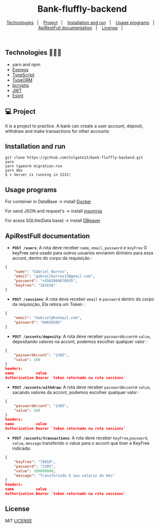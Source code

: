 <h1 align="center">Bank-fluffly-backend</h1>

<p align="center">
  <a href="#technologies-">Technologies</a>&nbsp;&nbsp;&nbsp;|&nbsp;&nbsp;&nbsp;
  <a href="#-Project">Project</a>&nbsp;&nbsp;&nbsp;|&nbsp;&nbsp;&nbsp;
  <a href="#installation-and-run">Installation and run</a>&nbsp;&nbsp;&nbsp;|&nbsp;&nbsp;&nbsp;
  <a href="#usage-programs">Usage programs</a>&nbsp;&nbsp;&nbsp;|&nbsp;&nbsp;&nbsp;
  <a href="#apirestfull-documentation">ApiRestFull documentation</a>&nbsp;&nbsp;&nbsp;|&nbsp;&nbsp;&nbsp;
  <a href="#license">License</a>&nbsp;&nbsp;&nbsp;|&nbsp;&nbsp;&nbsp;

</p>

<br>

## Technologies 🐱‍🏍🎂
- yarn and npm
- [Express](https://expressjs.com/pt-br/)
- [TypeScript](https://www.typescriptlang.org/)
- [TypeORM](https://typeorm.io/#/)
- [bcryptjs](https://preview.npmjs.com/package/bcryptjs/v/1.0.1)
- [JWT](https://jwt.io/)
- [Eslint](https://eslint.org/)



## 💻 Project

It is a project to practice. A bank can create a user account, deposit, withdraw and make transactions for other accounts
## Installation and run

```yarn 
git clone https://github.com/Colgate13/bank-fluffly-backend.git
yarn 
yarn typeorm migration:run
yarn dev
$ > Server is running in 3131!
```

## Usage programs

For conteiner in DataBase -> install   [Docker](https://www.docker.com/)

For send JSON and request's ->  install  [insomnia](https://insomnia.rest/)

For acess SQLlite(Data base) -> install  [DBeaver](https://dbeaver.io/)


## ApiRestFull documentation 
- **`POST /users`**: A rota deve receber `name`, `email`, `password`  e `keyFree` O keyFree será usado para outros usuarios enviarem dinheiro para essa accont, dentro do corpo da requisição :
```json
{
	"name": "Gabriel Barros",
	"email": "gabreilbarros13@gmail.com",
	"password": "+5563984678935",
	"keyFree": "181818"
}
```

- **`POST /sessions`**: A rota deve receber  `email` e `password` dentro do corpo da requisição, Ela retora um Token :

```json
{
	"email": "Gabriel@hotmail.com",
	"password": "84656505"
}
```

- **`POST /acconts/deposity`**: A rota deve receber  `passwordAccont`e `value`, depositando valores na accont, podemos escolher qualquer valor :

```json
{
	"passwordAccont": "1305", 
	"value": 100
}
headers: 
name          value         
Authorization Bearer `token retornado na rota sessions` 
```
- **`POST /acconts/withdraw`**: A rota deve receber  `passwordAccont`e `value`, sacando valores da accont, podemos escolher qualquer valor :

```json
{
	"passwordAccont": "1305", 
	"value": 100
}
headers: 
name          value         
Authorization Bearer `token retornado na rota sessions` 
```


- **`POST /acconts/transactions`**: A rota deve receber  `keyFree`,`password`, `value`, `message`  transferido o value para o accont que tiver a KeyFree indicada:

```json
{
	"keyFree": "78910",
	"password": "1305", 
	"value": 100000000,
	"message": "Transferindo O seu salario do mês"
}
headers: 
name          value         
Authorization Bearer `token retornado na rota sessions` 
```


## License

MIT [LICENSE](LICENSE.md)
